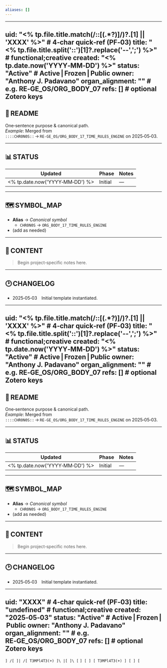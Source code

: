```yaml
---
aliases: []
---
```

---
uid: "<% tp.file.title.match(/::\[(.*?)\]/)?.[1] || 'XXXX' %>"   # 4‑char quick‑ref (PF‑03)
title: "<% tp.file.title.split('::')[1]?.replace('--',';') %>"  # functional;creative
created: "<% tp.date.now('YYYY‑MM‑DD') %>"
status: "Active"            # Active | Frozen | Public
owner: "Anthony J. Padavano"
organ_alignment: ""         # e.g. RE‑GE_OS/ORG_BODY_07
refs: []                    # optional Zotero keys
---

## 🔖 README
One‑sentence purpose & canonical path.  
*Example*: Merged from `::::CHR0N0S::` → `RE‑GE_OS/ORG_BODY_17_TIME_RULES_ENGINE` on 2025‑05‑03.

---

## 📊 STATUS
| Updated | Phase | Notes |
|---------|-------|-------|
| <% tp.date.now('YYYY‑MM‑DD') %> | Initial | — |

---

## 🗺️ SYMBOL_MAP
- **Alias** → *Canonical symbol*  
  - `CHR0N0S` → `ORG_BODY_17_TIME_RULES_ENGINE`
- (add as needed)

---

## 📝 CONTENT
> Begin project‑specific notes here.

---

## 🕑 CHANGELOG
- 2025‑05‑03 Initial template instantiated.

---
uid: "<% tp.file.title.match(/::\[(.*?)\]/)?.[1] || 'XXXX' %>"   # 4‑char quick‑ref (PF‑03)
title: "<% tp.file.title.split('::')[1]?.replace('--',';') %>"  # functional;creative
created: "<% tp.date.now('YYYY‑MM‑DD') %>"
status: "Active"            # Active | Frozen | Public
owner: "Anthony J. Padavano"
organ_alignment: ""         # e.g. RE‑GE_OS/ORG_BODY_07
refs: []                    # optional Zotero keys
---

## 🔖 README
One‑sentence purpose & canonical path.  
*Example*: Merged from `::::CHR0N0S::` → `RE‑GE_OS/ORG_BODY_17_TIME_RULES_ENGINE` on 2025‑05‑03.

---

## 📊 STATUS
| Updated | Phase | Notes |
|---------|-------|-------|
| <% tp.date.now('YYYY‑MM‑DD') %> | Initial | — |

---

## 🗺️ SYMBOL_MAP
- **Alias** → *Canonical symbol*  
  - `CHR0N0S` → `ORG_BODY_17_TIME_RULES_ENGINE`
- (add as needed)

---

## 📝 CONTENT
> Begin project‑specific notes here.

---

## 🕑 CHANGELOG
- 2025‑05‑03 Initial template instantiated.

---
uid: "XXXX"   # 4‑char quick‑ref (PF‑03)
title: "undefined"  # functional;creative
created: "2025‑05‑03"
status: "Active"            # Active | Frozen | Public
owner: "Anthony J. Padavano"
organ_alignment: ""         # e.g. RE‑GE_OS/ORG_BODY_07
refs: []                    # optional Zotero keys
---

`] /[ ]| /[ T3MPl4T3(+) ]\ |[ ]\ [`
`] [ ] [ T3MPl4T3(+) ] [ ] [`